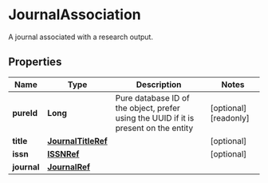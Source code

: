 

# JournalAssociation

A journal associated with a research output.
## Properties

Name | Type | Description | Notes
------------ | ------------- | ------------- | -------------
**pureId** | **Long** | Pure database ID of the object, prefer using the UUID if it is present on the entity |  [optional] [readonly]
**title** | [**JournalTitleRef**](JournalTitleRef.md) |  |  [optional]
**issn** | [**ISSNRef**](ISSNRef.md) |  |  [optional]
**journal** | [**JournalRef**](JournalRef.md) |  | 



